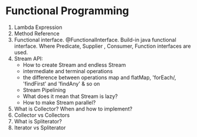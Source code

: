 
# Functional Programming
1. Lambda Expression
2. Method Reference
3. Functional interface. @FunctionalInterface. Build-in java functional interface. Where Predicate, Supplier , Consumer, Function interfaces are used.
4. Stream API:
   - How to create Stream and endless Stream
   - intermediate and terminal operations
   - the difference between operations map and flatMap, 'forEach/, 'findFirst' and 'findAny' & so on
   - Stream Pipelining
   - What does it mean that Stream is lazy?
   - How to make Stream parallel?
6. What is Collector? When and how to implement?
7. Collector vs Collectors
8. What is Spliterator?
9. Iterator vs Spliterator